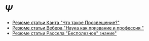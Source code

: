 # $\Psi$
- [Резюме статьи Канта "Что такое Просвещение?"](https://github.com/lisenkovkv/psy/blob/main/Kant_Aufklärung.md)
- [Резюме статьи Вебера "Наука как призвание и профессия
"](https://github.com/lisenkovkv/psy/blob/main/Weber_Wissenschaft_als_Beruf.md)
- [Резюме статьи Рассела "Бесполезное" знание"](https://github.com/lisenkovkv/psy/blob/main/Russell_useless_knowledge.md)